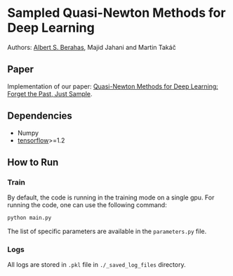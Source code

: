 # Sampled Quasi-Newton Methods for Deep Learning

Authors: [Albert S. Berahas](https://sites.google.com/a/u.northwestern.edu/albertsberahas/home), Majid Jahani and Martin Takáč

## Paper
Implementation of our paper: [Quasi-Newton Methods for Deep Learning: Forget the Past, Just Sample](https://arxiv.org/abs/1901.09997). 


## Dependencies
* Numpy
* [tensorflow](https://www.tensorflow.org/)>=1.2

## How to Run
### Train
By default, the code is running in the training mode on a single gpu. For running the code, one can use the following command:
```bash
python main.py
```


The list of specific parameters are available in the ``parameters.py`` file.


### Logs
All logs are stored in ``.pkl`` file in ``./_saved_log_files`` directory.
